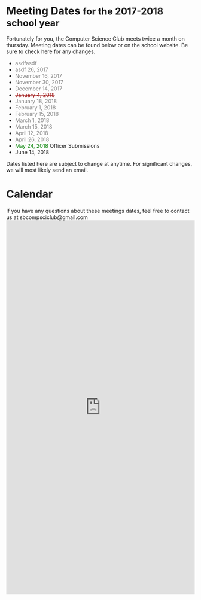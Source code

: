 # Meeting Dates <p style="display: inline; font-size: 25px">for the 2017-2018 school year</p>
Fortunately for you, the Computer Science Club meets twice a month on thursday. Meeting dates can be found below or on the school website. Be sure to check here for any changes.
- <font style="color: gray">asdfasdf</font>
- <font style="color: gray">asdf 26, 2017</font>
- <font style="color: gray">November 16, 2017</font>
- <font style="color: gray">November 30, 2017</font>
- <font style="color: gray">December 14, 2017</font>
- <font style="color: rgb(150, 0, 0);"><strike>January 4, 2018</strike></font>
- <font style="color: gray">January 18, 2018</font>
- <font style="color: gray">February 1, 2018</font>
- <font style="color: gray">February 15, 2018</font>
- <font style="color: gray">March 1, 2018</font>
- <font style="color: gray">March 15, 2018</font>
- <font style="color: gray">April 12, 2018</font>
- <font style="color: gray">April 26, 2018</font>
- <font style="color: green">May 24, 2018</font> Officer Submissions
- June 14, 2018

Dates listed here are subject to change at <span draggable="true">anytime</span>. For significant changes, we will most likely send an email.

<p></p>

# Calendar
<p>
    <div class="alert alert-warning" role="alert">If you have any questions about these meetings dates, feel free to contact us at sbcompsciclub@gmail.com</div>
    <iframe src="https://calendar.google.com/calendar/embed?showTitle=0&amp;showPrint=0&amp;showTabs=0&amp;showCalendars=0&amp;showTz=0&amp;height=600&amp;wkst=1&amp;bgcolor=%23ffffff&amp;src=sbcompsciclub%40gmail.com&amp;color=%232952A3&amp;ctz=America%2FNew_York" style="border-width: 0; opacity: 0.90;" width="100%" height="1000" frameborder="0" scrolling="no" allowtransparency="true"></iframe>
</p>
